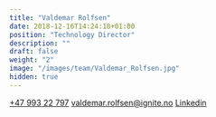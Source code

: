 ```yaml
---
title: "Valdemar Rolfsen"
date: 2018-12-16T14:24:18+01:00
position: "Technology Director"
description: ""
draft: false
weight: "2"
image: "/images/team/Valdemar_Rolfsen.jpg"
hidden: true
---
```


<a class="phoneto" href="tel:+47 993 22 797"><i class="fas fa-phone"></i>+47 993 22 797</a>
<a class="mailto" href="mailto:valdemar.rolfsen@ignite.no"><i class="fas fa-envelope"></i>valdemar.rolfsen@ignite.no</a>
<a class="mailto" target="_blank" href="https://www.linkedin.com/in/valdemar-edvard-sandal-rolfsen-43876a76/"><i class="fab fa-linkedin-in"></i>Linkedin</a>
